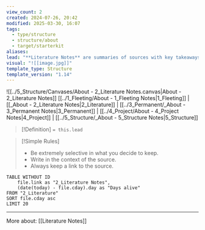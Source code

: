 ```yaml
---
view_count: 2
created: 2024-07-26, 20:42
modified: 2025-03-30, 16:07
tags:
  - type/structure
  - structure/about
  - target/starterkit
aliases: 
lead: "**Literature Notes** are summaries of sources with key takeaways. They extract useful insights from books, articles, or lectures. Use them for highlighting arguments, summarizing theories, and noting relevant passages."
visual: "![[image.jpg]]"
template_type: Structure
template_version: "1.14"
---
```

<!--  See "Template Help" below for using properties -->

<!--  Clear and descriptive title -->
![[../5_Structure/Canvases/About - 2_Literature Notes.canvas|About - 2_Literature Notes]]
[[../1_Fleeting/About - 1_Fleeting Notes|1_Fleeting]] | [[_About - 2_Literature Notes|2_Literature]] | [[../3_Permanent/_About - 3_Permanent Notes|3_Permanent]] | [[../4_Project/About - 4_Project Notes|4_Project]] | [[../5_Structure/_About - 5_Structure Notes|5_Structure]]

<!--  Summarized structure from "lead"-key  in properties section -->

> [!Definition]
> `= this.lead`

> [!Simple Rules]
>- Be extremely selective in what you decide to keep.
>- Write in the context of the source.
>- Always keep a link to the source.

<!-- Main STRUCTURE of my content -->
<!-- Dataview table. Use as example and modify. -->
```dataview
TABLE WITHOUT ID 
	file.link as "2_Literature Notes", 
	(date(today) - file.cday).day as "Days alive" 
FROM "2_Literature"
SORT file.cday asc 
LIMIT 20
```


---
More about: [[Literature Notes]]
